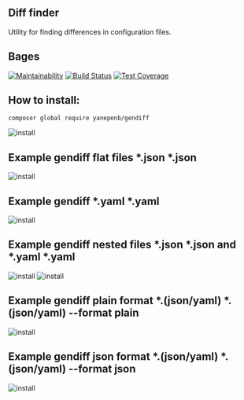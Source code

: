## Diff finder
Utility for finding differences in configuration files.

## **Bages**
[![Maintainability](https://api.codeclimate.com/v1/badges/3355327e66b586da4cde/maintainability)](https://codeclimate.com/github/yanepenb/php-project-lvl2/maintainability)
[![Build Status](https://travis-ci.com/yanepenb/php-project-lvl2.svg?branch=master)](https://travis-ci.com/yanepenb/php-project-lvl2)
[![Test Coverage](https://api.codeclimate.com/v1/badges/3355327e66b586da4cde/test_coverage)](https://codeclimate.com/github/yanepenb/php-project-lvl2/test_coverage)

## **How to install:**
```
composer global require yanepenb/gendiff
```
![install](https://i.imgur.com/SSWJqvL.gif)

## Example gendiff flat files *.json *.json
![install](https://i.imgur.com/iUHfey4.gif)

## Example gendiff *.yaml *.yaml
![install](https://i.imgur.com/QcHD0qP.gif)

## Example gendiff nested files *.json *.json and *.yaml *.yaml
![install](https://i.imgur.com/7ZM73ea.gif)
![install](https://i.imgur.com/K2ZT0qI.gif)

## Example gendiff plain format *.(json/yaml) *.(json/yaml) --format plain
![install](https://i.imgur.com/hGOumv1.gif)

## Example gendiff json format *.(json/yaml) *.(json/yaml) --format json
![install](https://i.imgur.com/1XE2Zqu.gif)